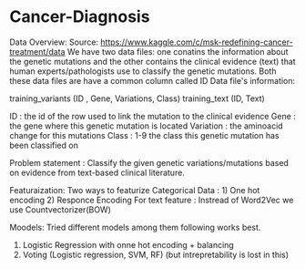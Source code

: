 # Cancer-Diagnosis
Data Overview:
Source: https://www.kaggle.com/c/msk-redefining-cancer-treatment/data
We have two data files: one conatins the information about the genetic mutations and the other contains the clinical evidence (text) that human experts/pathologists use to classify the genetic mutations.
Both these data files are have a common column called ID
Data file's information:

training_variants (ID , Gene, Variations, Class)
training_text (ID, Text)

ID : the id of the row used to link the mutation to the clinical evidence
Gene : the gene where this genetic mutation is located
Variation : the aminoacid change for this mutations
Class : 1-9 the class this genetic mutation has been classified on

Problem statement : 
Classify the given genetic variations/mutations based on evidence from text-based clinical literature.


Featuraization:
Two ways to featurize Categorical Data : 1) One hot encoding 2) Responce Encoding
For text feature : Instread of Word2Vec we use Countvectorizer(BOW)

Moodels:
 Tried different models among them following works best.
 1) Logistic Regression with onne hot encoding + balancing
 2) Voting (Logistic regression, SVM, RF) (but intrepretability is lost in this)
